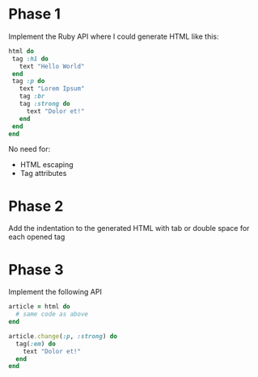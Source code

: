 # Phase 1

Implement the Ruby API where I could generate HTML like this:

``` ruby
html do
 tag :h1 do
   text "Hello World"
 end
 tag :p do
   text "Lorem Ipsum"
   tag :br
   tag :strong do
     text "Dolor et!"
   end
 end
end
```

No need for:

* HTML escaping
* Tag attributes

# Phase 2

Add the indentation to the generated HTML with tab or double space for each opened tag


# Phase 3

Implement the following API

``` ruby
article = html do
  # same code as above
end

article.change(:p, :strong) do
  tag(:em) do
    text "Dolor et!"
  end
end
```
  
